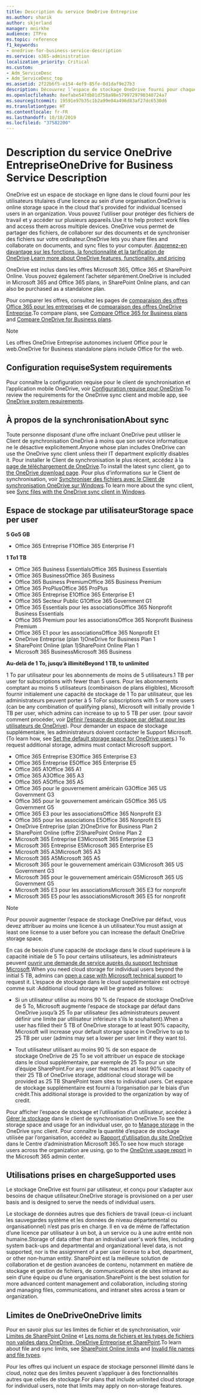 ```yaml
---
title: Description du service OneDrive Entreprise
ms.author: sharik
author: skjerland
manager: mnirkhe
audience: ITPro
ms.topic: reference
f1_keywords:
- onedrive-for-business-service-description
ms.service: o365-administration
localization_priority: Critical
ms.custom:
- Adm_ServiceDesc
- Adm_ServiceDesc_top
ms.assetid: 2f22b6f5-e154-4ef9-85fe-0d1daf9e27b3
description: Découvrez l’espace de stockage OneDrive fourni pour chaque plan d’abonnement.
ms.openlocfilehash: 8eefabe547db81d758a98e5799729790340724a7
ms.sourcegitcommit: 19591e97b35c1b2a99e04a496d83af27dc6530d6
ms.translationtype: HT
ms.contentlocale: fr-FR
ms.lasthandoff: 10/18/2019
ms.locfileid: "37582200"
---
```

# <a name="onedrive-for-business-service-description"></a><span data-ttu-id="c31e0-103">Description du service OneDrive Entreprise</span><span class="sxs-lookup"><span data-stu-id="c31e0-103">OneDrive for Business Service Description</span></span>

<span data-ttu-id="c31e0-104">OneDrive est un espace de stockage en ligne dans le cloud fourni pour les utilisateurs titulaires d’une licence au sein d’une organisation.</span><span class="sxs-lookup"><span data-stu-id="c31e0-104">OneDrive is online storage space in the cloud that's provided for individual licensed users in an organization.</span></span> <span data-ttu-id="c31e0-105">Vous pouvez l’utiliser pour protéger des fichiers de travail et y accéder sur plusieurs appareils.</span><span class="sxs-lookup"><span data-stu-id="c31e0-105">Use it to help protect work files and access them across multiple devices.</span></span> <span data-ttu-id="c31e0-106">OneDrive vous permet de partager des fichiers, de collaborer sur des documents et de synchroniser des fichiers sur votre ordinateur.</span><span class="sxs-lookup"><span data-stu-id="c31e0-106">OneDrive lets you share files and collaborate on documents, and sync files to your computer.</span></span> <span data-ttu-id="c31e0-107">[Apprenez-en davantage sur les fonctions, la fonctionnalité et la tarification de OneDrive](https://go.microsoft.com/fwlink/?linkid=850345).</span><span class="sxs-lookup"><span data-stu-id="c31e0-107">[Learn more about OneDrive features, functionality, and pricing](https://go.microsoft.com/fwlink/?linkid=850345)</span></span> 
  
<span data-ttu-id="c31e0-108">OneDrive est inclus dans les offres Microsoft 365, Office 365 et SharePoint Online. Vous pouvez également l’acheter séparément.</span><span class="sxs-lookup"><span data-stu-id="c31e0-108">OneDrive is included in Microsoft 365 and Office 365 plans, in SharePoint Online plans, and can also be purchased as a standalone plan.</span></span> 
    
<span data-ttu-id="c31e0-109">Pour comparer les offres, consultez les pages de [comparaison des offres Office 365 pour les entreprises](https://go.microsoft.com/fwlink/?linkid=799177) et de [comparaison des offres OneDrive Entreprise](https://products.office.com/onedrive-for-business/compare-onedrive-for-business-plans).</span><span class="sxs-lookup"><span data-stu-id="c31e0-109">To compare plans, see [Compare Office 365 for Business plans](https://go.microsoft.com/fwlink/?linkid=799177) and [Compare OneDrive for Business plans](https://products.office.com/onedrive-for-business/compare-onedrive-for-business-plans).</span></span> 
  
> [!NOTE]
> <span data-ttu-id="c31e0-110">Les offres OneDrive Entreprise autonomes incluent Office pour le web.</span><span class="sxs-lookup"><span data-stu-id="c31e0-110">OneDrive for Business standalone plans include Office for the web.</span></span> 
  
## <a name="system-requirements"></a><span data-ttu-id="c31e0-111">Configuration requise</span><span class="sxs-lookup"><span data-stu-id="c31e0-111">System requirements</span></span>

<span data-ttu-id="c31e0-112">Pour connaître la configuration requise pour le client de synchronisation et l’application mobile OneDrive, voir [Configuration requise pour OneDrive](https://go.microsoft.com/fwlink/?linkid=837584).</span><span class="sxs-lookup"><span data-stu-id="c31e0-112">To review the requirements for the OneDrive sync client and mobile app, see [OneDrive system requirements](https://go.microsoft.com/fwlink/?linkid=837584).</span></span>
  
## <a name="about-sync"></a><span data-ttu-id="c31e0-113">À propos de la synchronisation</span><span class="sxs-lookup"><span data-stu-id="c31e0-113">About sync</span></span>

<span data-ttu-id="c31e0-114">Toute personne disposant d’une offre incluant OneDrive peut utiliser le Client de synchronisation OneDrive à moins que son service informatique ne le désactive explicitement.</span><span class="sxs-lookup"><span data-stu-id="c31e0-114">Anyone whose plan includes OneDrive can use the OneDrive sync client unless their IT department explicitly disables it.</span></span> <span data-ttu-id="c31e0-115">Pour installer le Client de synchronisation le plus récent, accédez à la [page de téléchargement de OneDrive](https://onedrive.live.com/about/download/).</span><span class="sxs-lookup"><span data-stu-id="c31e0-115">To install the latest sync client, go to [the OneDrive download page](https://onedrive.live.com/about/download/).</span></span> <span data-ttu-id="c31e0-116">Pour plus d’informations sur le Client de synchronisation, voir [Synchroniser des fichiers avec le Client de synchronisation OneDrive sur Windows](https://support.office.com/article/615391c4-2bd3-4aae-a42a-858262e42a49).</span><span class="sxs-lookup"><span data-stu-id="c31e0-116">To learn more about the sync client, see [Sync files with the OneDrive sync client in Windows](https://support.office.com/article/615391c4-2bd3-4aae-a42a-858262e42a49).</span></span>
  
## <a name="storage-space-per-user"></a><span data-ttu-id="c31e0-117">Espace de stockage par utilisateur</span><span class="sxs-lookup"><span data-stu-id="c31e0-117">Storage space per user</span></span>

<span data-ttu-id="c31e0-118">**5 Go**</span><span class="sxs-lookup"><span data-stu-id="c31e0-118">**5 GB**</span></span>

- <span data-ttu-id="c31e0-119">Office 365 Entreprise F1</span><span class="sxs-lookup"><span data-stu-id="c31e0-119">Office 365 Enterprise F1</span></span>

<span data-ttu-id="c31e0-120">**1 To**</span><span class="sxs-lookup"><span data-stu-id="c31e0-120">**1 TB**</span></span>

- <span data-ttu-id="c31e0-121">Office 365 Business Essentials</span><span class="sxs-lookup"><span data-stu-id="c31e0-121">Office 365 Business Essentials</span></span>
- <span data-ttu-id="c31e0-122">Office 365 Business</span><span class="sxs-lookup"><span data-stu-id="c31e0-122">Office 365 Business</span></span>
- <span data-ttu-id="c31e0-123">Office 365 Business Premium</span><span class="sxs-lookup"><span data-stu-id="c31e0-123">Office 365 Business Premium</span></span>
- <span data-ttu-id="c31e0-124">Office 365 ProPlus</span><span class="sxs-lookup"><span data-stu-id="c31e0-124">Office 365 ProPlus</span></span>
- <span data-ttu-id="c31e0-125">Office 365 Entreprise E1</span><span class="sxs-lookup"><span data-stu-id="c31e0-125">Office 365 Enterprise E1</span></span>
- <span data-ttu-id="c31e0-126">Office 365 Secteur Public G1</span><span class="sxs-lookup"><span data-stu-id="c31e0-126">Office 365 Government G1</span></span>
- <span data-ttu-id="c31e0-127">Office 365 Essentials pour les associations</span><span class="sxs-lookup"><span data-stu-id="c31e0-127">Office 365 Nonprofit Business Essentials</span></span>
- <span data-ttu-id="c31e0-128">Office 365 Premium pour les associations</span><span class="sxs-lookup"><span data-stu-id="c31e0-128">Office 365 Nonprofit Business Premium</span></span>
- <span data-ttu-id="c31e0-129">Office 365 E1 pour les associations</span><span class="sxs-lookup"><span data-stu-id="c31e0-129">Office 365 Nonprofit E1</span></span>
- <span data-ttu-id="c31e0-130">OneDrive Entreprise (plan 1)</span><span class="sxs-lookup"><span data-stu-id="c31e0-130">OneDrive for Business Plan 1</span></span>
- <span data-ttu-id="c31e0-131">SharePoint Online (plan 1)</span><span class="sxs-lookup"><span data-stu-id="c31e0-131">SharePoint Online Plan 1</span></span>
- <span data-ttu-id="c31e0-132">Microsoft 365 Business</span><span class="sxs-lookup"><span data-stu-id="c31e0-132">Microsoft 365 Business</span></span>

<span data-ttu-id="c31e0-133">**Au-delà de 1 To, jusqu’à illimité**</span><span class="sxs-lookup"><span data-stu-id="c31e0-133">**Beyond 1 TB, to unlimited**</span></span>
 
<span data-ttu-id="c31e0-134">1 To par utilisateur pour les abonnements de moins de 5 utilisateurs.</span><span class="sxs-lookup"><span data-stu-id="c31e0-134">1 TB per user for subscriptions with fewer than 5 users.</span></span> <span data-ttu-id="c31e0-135">Pour les abonnements comptant au moins 5 utilisateurs (combinaison de plans éligibles), Microsoft fournir initialement une capacité de stockage de 1 To par utilisateur, que les administrateurs peuvent porter à 5 To</span><span class="sxs-lookup"><span data-stu-id="c31e0-135">For subscriptions with 5 or more users (can be any combination of qualifying plans), Microsoft will initially provide 1 TB per user, which admins can increase to up to 5 TB per user.</span></span> <span data-ttu-id="c31e0-136">(pour savoir comment procéder, voir [Définir l’espace de stockage par défaut pour les utilisateurs de OneDrive](/onedrive/set-default-storage-space)). Pour demander un espace de stockage supplémentaire, les administrateurs doivent contacter le Support Microsoft.</span><span class="sxs-lookup"><span data-stu-id="c31e0-136">(To learn how, see [Set the default storage space for OneDrive users](/onedrive/set-default-storage-space).) To request additional storage, admins must contact Microsoft support.</span></span>

- <span data-ttu-id="c31e0-137">Office 365 Entreprise E3</span><span class="sxs-lookup"><span data-stu-id="c31e0-137">Office 365 Enterprise E3</span></span>
- <span data-ttu-id="c31e0-138">Office 365 Entreprise E5</span><span class="sxs-lookup"><span data-stu-id="c31e0-138">Office 365 Enterprise E5</span></span>
- <span data-ttu-id="c31e0-139">Office 365 A1</span><span class="sxs-lookup"><span data-stu-id="c31e0-139">Office 365 A1</span></span>
- <span data-ttu-id="c31e0-140">Office 365 A3</span><span class="sxs-lookup"><span data-stu-id="c31e0-140">Office 365 A3</span></span>
- <span data-ttu-id="c31e0-141">Office 365 A5</span><span class="sxs-lookup"><span data-stu-id="c31e0-141">Office 365 A5</span></span>
- <span data-ttu-id="c31e0-142">Office 365 pour le gouvernement américain G3</span><span class="sxs-lookup"><span data-stu-id="c31e0-142">Office 365 US Government G3</span></span>
- <span data-ttu-id="c31e0-143">Office 365 pour le gouvernement américain G5</span><span class="sxs-lookup"><span data-stu-id="c31e0-143">Office 365 US Government G5</span></span>
- <span data-ttu-id="c31e0-144">Office 365 E3 pour les associations</span><span class="sxs-lookup"><span data-stu-id="c31e0-144">Office 365 Nonprofit E3</span></span>
- <span data-ttu-id="c31e0-145">Office 365 pour les associations E5</span><span class="sxs-lookup"><span data-stu-id="c31e0-145">Office 365 Nonprofit E5</span></span>
- <span data-ttu-id="c31e0-146">OneDrive Entreprise (plan 2)</span><span class="sxs-lookup"><span data-stu-id="c31e0-146">OneDrive for Business Plan 2</span></span>
- <span data-ttu-id="c31e0-147">SharePoint Online (offre 2)</span><span class="sxs-lookup"><span data-stu-id="c31e0-147">SharePoint Online Plan 2</span></span>
- <span data-ttu-id="c31e0-148">Microsoft 365 Entreprise E3</span><span class="sxs-lookup"><span data-stu-id="c31e0-148">Microsoft 365 Enterprise E3</span></span>
- <span data-ttu-id="c31e0-149">Microsoft 365 Entreprise E5</span><span class="sxs-lookup"><span data-stu-id="c31e0-149">Microsoft 365 Enterprise E5</span></span>
- <span data-ttu-id="c31e0-150">Microsoft 365 A3</span><span class="sxs-lookup"><span data-stu-id="c31e0-150">Microsoft 365 A3</span></span>
- <span data-ttu-id="c31e0-151">Microsoft 365 A5</span><span class="sxs-lookup"><span data-stu-id="c31e0-151">Microsoft 365 A5</span></span>
- <span data-ttu-id="c31e0-152">Microsoft 365 pour le gouvernement américain G3</span><span class="sxs-lookup"><span data-stu-id="c31e0-152">Microsoft 365 US Government G3</span></span>
- <span data-ttu-id="c31e0-153">Microsoft 365 pour le gouvernement américain G5</span><span class="sxs-lookup"><span data-stu-id="c31e0-153">Microsoft 365 US Government G5</span></span>
- <span data-ttu-id="c31e0-154">Microsoft 365 E3 pour les associations</span><span class="sxs-lookup"><span data-stu-id="c31e0-154">Microsoft 365 E3 for nonprofit</span></span>
- <span data-ttu-id="c31e0-155">Microsoft 365 E5 pour les associations</span><span class="sxs-lookup"><span data-stu-id="c31e0-155">Microsoft 365 E5 for nonprofit</span></span>

> [!NOTE]
> <span data-ttu-id="c31e0-156">Pour pouvoir augmenter l’espace de stockage OneDrive par défaut, vous devez attribuer au moins une licence à un utilisateur.</span><span class="sxs-lookup"><span data-stu-id="c31e0-156">You must assign at least one license to a user before you can increase the default OneDrive storage space.</span></span> 
  
<span data-ttu-id="c31e0-157">En cas de besoin d’une capacité de stockage dans le cloud supérieure à la capacité initiale de 5 To pour certains utilisateurs, les administrateurs peuvent [ouvrir une demande de service auprès du support technique Microsoft](https://go.microsoft.com/fwlink/?linkid=869559).</span><span class="sxs-lookup"><span data-stu-id="c31e0-157">When you need cloud storage for individual users beyond the initial 5 TB, admins can [open a case with Microsoft technical support](https://go.microsoft.com/fwlink/?linkid=869559) to request it.</span></span> <span data-ttu-id="c31e0-158">L’espace de stockage dans le cloud supplémentaire est octroyé comme suit :</span><span class="sxs-lookup"><span data-stu-id="c31e0-158">Additional cloud storage will be granted as follows:</span></span> 
  
- <span data-ttu-id="c31e0-159">Si un utilisateur utilise au moins 90 % de l’espace de stockage OneDrive de 5 To, Microsoft augmente l’espace de stockage par défaut dans OneDrive jusqu’à 25 To par utilisateur (les administrateurs peuvent définir une limite par utilisateur inférieure s’ils le souhaitent).</span><span class="sxs-lookup"><span data-stu-id="c31e0-159">When a user has filled their 5 TB of OneDrive storage to at least 90% capacity, Microsoft will increase your default storage space in OneDrive to up to 25 TB per user (admins may set a lower per user limit if they want to).</span></span> 
    
- <span data-ttu-id="c31e0-160">Tout utilisateur utilisant au moins 90 % de son espace de stockage OneDrive de 25 To se voit attribuer un espace de stockage dans le cloud supplémentaire, par exemple de 25 To pour un site d’équipe SharePoint.</span><span class="sxs-lookup"><span data-stu-id="c31e0-160">For any user that reaches at least 90% capacity of their 25 TB of OneDrive storage, additional cloud storage will be provided as 25 TB SharePoint team sites to individual users.</span></span> <span data-ttu-id="c31e0-161">Cet espace de stockage supplémentaire est fourni à l’organisation par le biais d’un crédit.</span><span class="sxs-lookup"><span data-stu-id="c31e0-161">This additional storage is provided to the organization by way of credit.</span></span>
    
<span data-ttu-id="c31e0-162">Pour afficher l’espace de stockage et l’utilisation d’un utilisateur, accédez à [Gérer le stockage](https://support.office.com/article/31519161-059C-4764-B6F8-F5CD29F7FE68) dans le client de synchronisation OneDrive.</span><span class="sxs-lookup"><span data-stu-id="c31e0-162">To see the storage space and usage for an individual user, go to [Manage storage](https://support.office.com/article/31519161-059C-4764-B6F8-F5CD29F7FE68) in the OneDrive sync client.</span></span> <span data-ttu-id="c31e0-163">Pour connaître la quantité d’espace de stockage utilisée par l’organisation, accédez au [Rapport d’utilisation du site OneDrive](/office365/admin/activity-reports/onedrive-for-business-usage) dans le Centre d’administration Microsoft 365.</span><span class="sxs-lookup"><span data-stu-id="c31e0-163">To see how much storage users across the organization are using, go to the [OneDrive usage report](/office365/admin/activity-reports/onedrive-for-business-usage) in the Microsoft 365 admin center.</span></span> 
   
## <a name="supported-uses"></a><span data-ttu-id="c31e0-164">Utilisations prises en charge</span><span class="sxs-lookup"><span data-stu-id="c31e0-164">Supported uses</span></span>

<span data-ttu-id="c31e0-165">Le stockage OneDrive est fourni par utilisateur, et conçu pour s’adapter aux besoins de chaque utilisateur.</span><span class="sxs-lookup"><span data-stu-id="c31e0-165">OneDrive storage is provisioned on a per user basis and is designed to serve the needs of individual users.</span></span>
  
<span data-ttu-id="c31e0-166">Le stockage de données autres que des fichiers de travail (ceux-ci incluant les sauvegardes système et les données de niveau départemental ou organisationnel) n’est pas pris en charge. Il en va de même de l’affectation d’une licence par utilisateur à un bot, à un service ou à une autre entité non humaine.</span><span class="sxs-lookup"><span data-stu-id="c31e0-166">Storage of data other than an individual user's work files, including system back-ups and departmental and organizational level data, is not supported, nor is the assignment of a per user license to a bot, department, or other non-human entity.</span></span> <span data-ttu-id="c31e0-167">SharePoint est la meilleure solution de collaboration et de gestion avancées de contenu, notamment en matière de stockage et gestion de fichiers, de communications et de sites intranet au sein d’une équipe ou d’une organisation.</span><span class="sxs-lookup"><span data-stu-id="c31e0-167">SharePoint is the best solution for more advanced content management and collaboration, including storing and managing files, communications, and intranet sites across a team or organization.</span></span>
  
## <a name="onedrive-limits"></a><span data-ttu-id="c31e0-168">Limites de OneDrive</span><span class="sxs-lookup"><span data-stu-id="c31e0-168">OneDrive limits</span></span>

<span data-ttu-id="c31e0-169">Pour en savoir plus sur les limites de fichier et de synchronisation, voir [Limites de SharePoint Online](/office365/servicedescriptions/sharepoint-online-service-description/sharepoint-online-limits) et [Les noms de fichiers et les types de fichiers non valides dans OneDrive, OneDrive Entreprise et SharePoint](https://support.office.com/article/64883a5d-228e-48f5-b3d2-eb39e07630fa).</span><span class="sxs-lookup"><span data-stu-id="c31e0-169">To learn about file and sync limits, see [SharePoint Online limits](/office365/servicedescriptions/sharepoint-online-service-description/sharepoint-online-limits) and [Invalid file names and file types](https://support.office.com/article/64883a5d-228e-48f5-b3d2-eb39e07630fa).</span></span>
  
<span data-ttu-id="c31e0-170">Pour les offres qui incluent un espace de stockage personnel illimité dans le cloud, notez que des limites peuvent s’appliquer à des fonctionnalités autres que celles de stockage.</span><span class="sxs-lookup"><span data-stu-id="c31e0-170">For plans that include unlimited cloud storage for individual users, note that limits may apply on non-storage features.</span></span> 
  

